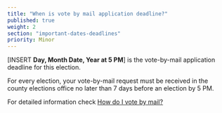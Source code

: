 ```yaml
---
title: "When is vote by mail application deadline?"
published: true
weight: 2
section: "important-dates-deadlines"
priority: Minor
---
```


[INSERT **Day, Month Date, Year at 5 PM**] is the vote-by-mail application deadline for this election.  

For every election, your vote-by-mail request must be received in the county elections office no later than 7 days before an election by 5 PM.  

For detailed information check [How do I vote by mail?](#item-vote-by-mail)
